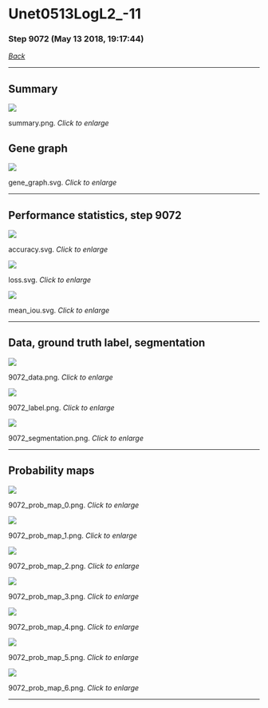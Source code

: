 # Unet0513LogL2_-11

### Step 9072 (May 13 2018, 19:17:44)

[_Back_](..)

---

## Summary

<div class="images"><a href="media/summary.png"><img  src="media/summary.png" align="center"></a><p>summary.png. <i>Click to enlarge</i></p></div>

## Gene graph

<div class="images"><a href="media/gene_graph.svg"><img  src="media/gene_graph.svg" align="center"></a><p>gene_graph.svg. <i>Click to enlarge</i></p></div>

---

## Performance statistics, step 9072

<div class="images"><a href="media/accuracy.svg"><img class="mini" src="media/accuracy.svg" align="center"></a><p>accuracy.svg. <i>Click to enlarge</i></p></div>
<div class="images"><a href="media/loss.svg"><img class="mini" src="media/loss.svg" align="center"></a><p>loss.svg. <i>Click to enlarge</i></p></div>
<div class="images"><a href="media/mean_iou.svg"><img class="mini" src="media/mean_iou.svg" align="center"></a><p>mean_iou.svg. <i>Click to enlarge</i></p></div>

---

## Data, ground truth label, segmentation

<div class="images"><a href="media/9072_data.png"><img class="mini" src="media/9072_data.png" align="center"></a><p>9072_data.png. <i>Click to enlarge</i></p></div>
<div class="images"><a href="media/9072_label.png"><img class="mini" src="media/9072_label.png" align="center"></a><p>9072_label.png. <i>Click to enlarge</i></p></div>
<div class="images"><a href="media/9072_segmentation.png"><img class="mini" src="media/9072_segmentation.png" align="center"></a><p>9072_segmentation.png. <i>Click to enlarge</i></p></div>

---

## Probability maps

<div class="images"><a href="media/9072_prob_map_0.png"><img class="mini" src="media/9072_prob_map_0.png" align="center"></a><p>9072_prob_map_0.png. <i>Click to enlarge</i></p></div>
<div class="images"><a href="media/9072_prob_map_1.png"><img class="mini" src="media/9072_prob_map_1.png" align="center"></a><p>9072_prob_map_1.png. <i>Click to enlarge</i></p></div>
<div class="images"><a href="media/9072_prob_map_2.png"><img class="mini" src="media/9072_prob_map_2.png" align="center"></a><p>9072_prob_map_2.png. <i>Click to enlarge</i></p></div>
<div class="images"><a href="media/9072_prob_map_3.png"><img class="mini" src="media/9072_prob_map_3.png" align="center"></a><p>9072_prob_map_3.png. <i>Click to enlarge</i></p></div>
<div class="images"><a href="media/9072_prob_map_4.png"><img class="mini" src="media/9072_prob_map_4.png" align="center"></a><p>9072_prob_map_4.png. <i>Click to enlarge</i></p></div>
<div class="images"><a href="media/9072_prob_map_5.png"><img class="mini" src="media/9072_prob_map_5.png" align="center"></a><p>9072_prob_map_5.png. <i>Click to enlarge</i></p></div>
<div class="images"><a href="media/9072_prob_map_6.png"><img class="mini" src="media/9072_prob_map_6.png" align="center"></a><p>9072_prob_map_6.png. <i>Click to enlarge</i></p></div>

---


